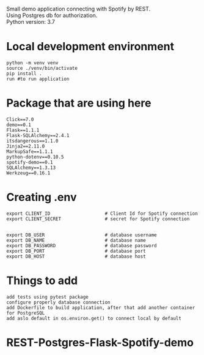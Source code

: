 Small demo application connecting with Spotify by REST.\
Using Postgres db for authorization.\
Python version: 3.7



# Local development environment

    python -m venv venv
    source ./venv/bin/activate
    pip install .
    run #to run application
    

# Package that are using here
    Click==7.0
    demo==0.1
    Flask==1.1.1
    Flask-SQLAlchemy==2.4.1
    itsdangerous==1.1.0
    Jinja2==2.11.0
    MarkupSafe==1.1.1
    python-dotenv==0.10.5
    spotify-demo==0.1
    SQLAlchemy==1.3.13
    Werkzeug==0.16.1
    
    
# Creating .env 
    export CLIENT_ID                    # Client Id for Spotify connection
    export CLIENT_SECRET                # secret for Spotify connection
    
   
    export DB_USER                      # database username
    export DB_NAME                      # database name
    export DB_PASSWORD                  # database password
    export DB_PORT                      # database port
    export DB_HOST                      # database host
    


# Things to add

    add tests using pytest package
    configure properly database connection
    add Dockerfile to build application, after that add another container for PostgreSQL
    add aslo default in os.environ.get() to connect local by default

# REST-Postgres-Flask-Spotify-demo
